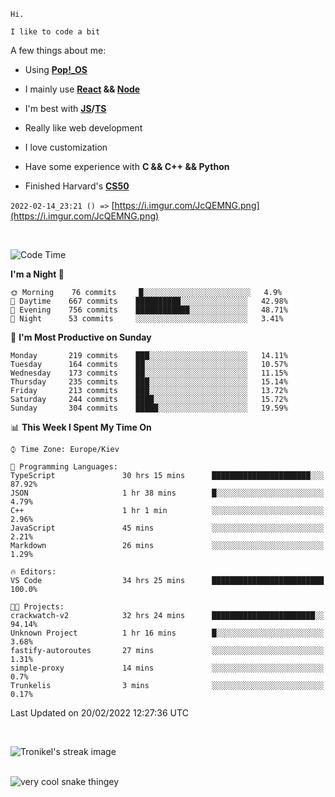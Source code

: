 ```
Hi.

I like to code a bit
```

A few things about me:

-   Using **[Pop!\_OS](https://pop.system76.com/)**

-   I mainly use **[React](https://reactjs.org/) && [Node](https://nodejs.org/en/)**

-   I'm best with **[JS](https://www.javascript.com/)/[TS](https://www.typescriptlang.org/)**

-   Really like web development

-   I love customization

-   Have some experience with **C && C++ && Python**

-   Finished Harvard's **[CS50](https://cs50.harvard.edu)**

`2022-02-14_23:21 () =>` [https://i.imgur.com/JcQEMNG.png](https://i.imgur.com/JcQEMNG.png)

<br>

<!--START_SECTION:waka-->
![Code Time](http://img.shields.io/badge/Code%20Time-375%20hrs%205%20mins-blue)

**I'm a Night 🦉** 

```text
🌞 Morning    76 commits     █░░░░░░░░░░░░░░░░░░░░░░░░   4.9% 
🌆 Daytime    667 commits    ██████████░░░░░░░░░░░░░░░   42.98% 
🌃 Evening    756 commits    ████████████░░░░░░░░░░░░░   48.71% 
🌙 Night      53 commits     ░░░░░░░░░░░░░░░░░░░░░░░░░   3.41%

```
📅 **I'm Most Productive on Sunday** 

```text
Monday       219 commits    ███░░░░░░░░░░░░░░░░░░░░░░   14.11% 
Tuesday      164 commits    ██░░░░░░░░░░░░░░░░░░░░░░░   10.57% 
Wednesday    173 commits    ██░░░░░░░░░░░░░░░░░░░░░░░   11.15% 
Thursday     235 commits    ███░░░░░░░░░░░░░░░░░░░░░░   15.14% 
Friday       213 commits    ███░░░░░░░░░░░░░░░░░░░░░░   13.72% 
Saturday     244 commits    ████░░░░░░░░░░░░░░░░░░░░░   15.72% 
Sunday       304 commits    █████░░░░░░░░░░░░░░░░░░░░   19.59%

```


📊 **This Week I Spent My Time On** 

```text
⌚︎ Time Zone: Europe/Kiev

💬 Programming Languages: 
TypeScript               30 hrs 15 mins      ██████████████████████░░░   87.92% 
JSON                     1 hr 38 mins        █░░░░░░░░░░░░░░░░░░░░░░░░   4.79% 
C++                      1 hr 1 min          ░░░░░░░░░░░░░░░░░░░░░░░░░   2.96% 
JavaScript               45 mins             ░░░░░░░░░░░░░░░░░░░░░░░░░   2.21% 
Markdown                 26 mins             ░░░░░░░░░░░░░░░░░░░░░░░░░   1.29%

🔥 Editors: 
VS Code                  34 hrs 25 mins      █████████████████████████   100.0%

🐱‍💻 Projects: 
crackwatch-v2            32 hrs 24 mins      ███████████████████████░░   94.14% 
Unknown Project          1 hr 16 mins        █░░░░░░░░░░░░░░░░░░░░░░░░   3.68% 
fastify-autoroutes       27 mins             ░░░░░░░░░░░░░░░░░░░░░░░░░   1.31% 
simple-proxy             14 mins             ░░░░░░░░░░░░░░░░░░░░░░░░░   0.7% 
Trunkelis                3 mins              ░░░░░░░░░░░░░░░░░░░░░░░░░   0.17%

```


 Last Updated on 20/02/2022 12:27:36 UTC
<!--END_SECTION:waka-->

<br>

<p><img align="center" src="https://github-readme-streak-stats.herokuapp.com/?user=Trunkelis&theme=dark" alt="Tronikel's streak image" /></p>

<br>

<img title="" src="https://raw.githubusercontent.com/Trunkelis/Trunkelis/output/github-contribution-grid-snake.svg" alt="very cool snake thingey" data-align="left">
